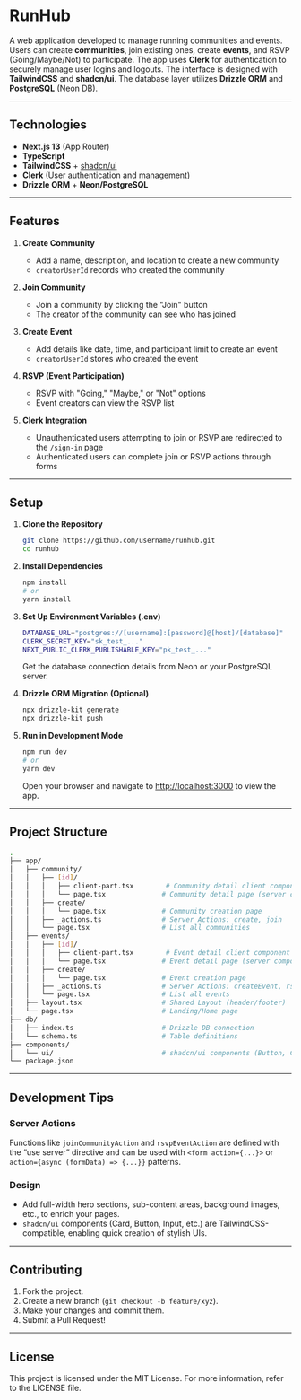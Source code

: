# RunHub

A web application developed to manage running communities and events. Users can create **communities**, join existing ones, create **events**, and RSVP (Going/Maybe/Not) to participate. The app uses **Clerk** for authentication to securely manage user logins and logouts. The interface is designed with **TailwindCSS** and **shadcn/ui**. The database layer utilizes **Drizzle ORM** and **PostgreSQL** (Neon DB).

---

## Technologies

- **Next.js 13** (App Router)
- **TypeScript**
- **TailwindCSS** + [shadcn/ui](https://ui.shadcn.com/)
- **Clerk** (User authentication and management)
- **Drizzle ORM** + **Neon/PostgreSQL**

---

## Features

1. **Create Community**

   - Add a name, description, and location to create a new community
   - `creatorUserId` records who created the community

2. **Join Community**

   - Join a community by clicking the "Join" button
   - The creator of the community can see who has joined

3. **Create Event**

   - Add details like date, time, and participant limit to create an event
   - `creatorUserId` stores who created the event

4. **RSVP (Event Participation)**

   - RSVP with "Going," "Maybe," or "Not" options
   - Event creators can view the RSVP list

5. **Clerk Integration**

   - Unauthenticated users attempting to join or RSVP are redirected to the `/sign-in` page
   - Authenticated users can complete join or RSVP actions through forms

---

## Setup

1. **Clone the Repository**

   ```bash
   git clone https://github.com/username/runhub.git
   cd runhub
   ```

2. **Install Dependencies**

   ```bash
   npm install
   # or
   yarn install
   ```

3. **Set Up Environment Variables (.env)**

   ```bash
   DATABASE_URL="postgres://[username]:[password]@[host]/[database]"
   CLERK_SECRET_KEY="sk_test_..."
   NEXT_PUBLIC_CLERK_PUBLISHABLE_KEY="pk_test_..."
   ```

   Get the database connection details from Neon or your PostgreSQL server.

4. **Drizzle ORM Migration (Optional)**

   ```bash
   npx drizzle-kit generate
   npx drizzle-kit push
   ```

5. **Run in Development Mode**

   ```bash
   npm run dev
   # or
   yarn dev
   ```

   Open your browser and navigate to [http://localhost:3000](http://localhost:3000) to view the app.

---

## Project Structure

```bash
.
├── app/
│   ├── community/
│   │   ├── [id]/
│   │   │   ├── client-part.tsx        # Community detail client component (participant list, etc.)
│   │   │   └── page.tsx              # Community detail page (server component)
│   │   ├── create/
│   │   │   └── page.tsx              # Community creation page
│   │   ├── _actions.ts               # Server Actions: create, join
│   │   └── page.tsx                  # List all communities
│   ├── events/
│   │   ├── [id]/
│   │   │   ├── client-part.tsx        # Event detail client component (RSVP, etc.)
│   │   │   └── page.tsx              # Event detail page (server component)
│   │   ├── create/
│   │   │   └── page.tsx              # Event creation page
│   │   ├── _actions.ts               # Server Actions: createEvent, rsvpEvent
│   │   └── page.tsx                  # List all events
│   ├── layout.tsx                    # Shared Layout (header/footer)
│   └── page.tsx                      # Landing/Home page
├── db/
│   ├── index.ts                      # Drizzle DB connection
│   └── schema.ts                     # Table definitions
├── components/
│   └── ui/                           # shadcn/ui components (Button, Card, etc.)
└── package.json
```

---

## Development Tips

### Server Actions

Functions like `joinCommunityAction` and `rsvpEventAction` are defined with the “use server” directive and can be used with `<form action={...}>` or `action={async (formData) => {...}}` patterns.

### Design

- Add full-width hero sections, sub-content areas, background images, etc., to enrich your pages.
- `shadcn/ui` components (Card, Button, Input, etc.) are TailwindCSS-compatible, enabling quick creation of stylish UIs.

---

## Contributing

1. Fork the project.
2. Create a new branch (`git checkout -b feature/xyz`).
3. Make your changes and commit them.
4. Submit a Pull Request!

---

## License

This project is licensed under the MIT License. For more information, refer to the LICENSE file.

